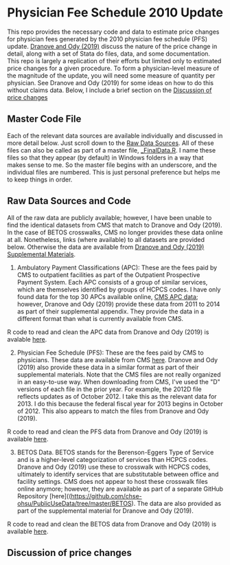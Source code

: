 # Physician Fee Schedule 2010 Update

This repo provides the necessary code and data to estimate price changes for physician fees generated by the 2010 physician fee schedule (PFS) update. [Dranove and Ody (2019)](https://www.aeaweb.org/articles?id=10.1257/pol.20170020) discuss the nature of the price change in detail, along with a set of Stata do files, data, and some documentation. This repo is largely a replication of their efforts but limited only to estimated price changes for a given procedure. To form a physician-level measure of the magnitude of the update, you will need some measure of quantity per physician. See Dranove and Ody (2019) for some ideas on how to do this without claims data. Below, I include a brief section on the [Discussion of price changes](https://github.com/imccart/PFS_Update_2010#discussion-of-price-changes)


## Master Code File
Each of the relevant data sources are available individually and discussed in more detail below. Just scroll down to the [Raw Data Sources](https://github.com/imccart/PFS_Update_2010#raw-data-sources-and-code). All of these files can also be called as part of a master file,  [_FinalData.R](https://github.com/imccart/PFS_Update_2010/blob/master/code/_FinalData.R). I name these files so that they appear (by default) in Windows folders in a way that makes sense to me. So the master file begins with an underscore, and the individual files are numbered. This is just personal preference but helps me to keep things in order.

## Raw Data Sources and Code
All of the raw data are publicly available; however, I have been unable to find the identical datasets from CMS that match to Dranove and Ody (2019). In the case of BETOS crosswalks, CMS no longer provides these data online at all. Nonetheless, links (where available) to all datasets are provided below. Otherwise the data are available from [Dranove and Ody (2019) Supplemental Materials](https://www.aeaweb.org/articles?id=10.1257/pol.20170020).

1. Ambulatory Payment Classifications (APC): These are the fees paid by CMS to outpatient facilities as part of the Outpatient Prospective Payment System. Each APC consists of a group of similar services, which are themselves identified by groups of HCPCS codes. I have only found data for the top 30 APCs available online, [CMS APC data](https://www.cms.gov/Research-Statistics-Data-and-Systems/Statistics-Trends-and-Reports/Medicare-Provider-Charge-Data/Outpatient); however, Dranove and Ody (2019) provide these data from 2011 to 2014 as part of their supplemental appendix. They provide the data in a different format than what is currently available from CMS.

R code to read and clean the APC data from Dranove and Ody (2019) is avalable [here](code/1_APC_Data.R).

2. Physician Fee Schedule (PFS): These are the fees paid by CMS to physicians. These data are available from CMS [here](https://www.cms.gov/Medicare/Medicare-Fee-for-Service-Payment/PhysicianFeeSched/PFS-Relative-Value-Files). Dranove and Ody (2019) also provide these data in a similar format as part of their supplemental materials. Note that the CMS files are not really organized in an easy-to-use way. When downloading from CMS, I've used the "D" versions of each file in the prior year. For example, the 2012D file reflects updates as of October 2012. I take this as
the relevant data for 2013. I do this because the federal fiscal year for 2013 begins in October of 2012. This also appears to match the files from Dranove and Ody (2019).

R code to read and clean the PFS data from Dranove and Ody (2019) is available [here](code/2_Physician_Prices.R).

3. BETOS Data. BETOS stands for the Berenson-Eggers Type of Service and is a higher-level categorization of services than HCPCS codes. Dranove and Ody (2019) use these to crosswalk with HCPCS codes, ultimately to identify services that are substitutable between office and facility settings. CMS does not appear to host these crosswalk files online anymore; however, they are available as part of a separate GitHub Repository [here]((https://github.com/chse-ohsu/PublicUseData/tree/master/BETOS). The data are also provided as part of the supplemental material for Dranove and Ody (2019). 

R code to read and clean the BETOS data from Dranove and Ody (2019) is available [here](code/3_Betos.R).


## Discussion of price changes




